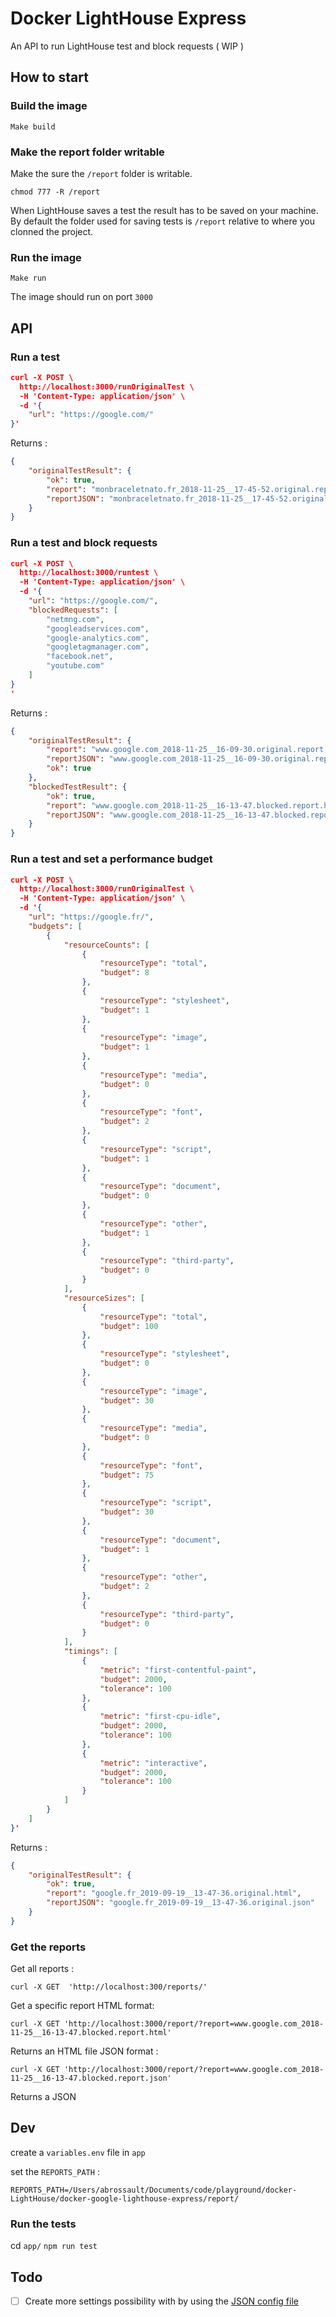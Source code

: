 # Docker LightHouse Express

An API to run LightHouse test and block requests ( WIP )

## How to start

### Build the image 
 
```Make build```

### Make the report folder writable 

Make the sure the ```/report``` folder is writable. 

```chmod 777 -R /report``` 

When LightHouse saves a test the result has to be saved on your machine.
By default the folder used for saving tests is ```/report``` relative to where you clonned the project.

### Run the image

```Make run ```

The image should run on port ```3000```


## API


### Run a test

```JSON
curl -X POST \
  http://localhost:3000/runOriginalTest \
  -H 'Content-Type: application/json' \
  -d '{
	"url": "https://google.com/"
}'
```

Returns :

```JSON
{
    "originalTestResult": {
        "ok": true,
        "report": "monbraceletnato.fr_2018-11-25__17-45-52.original.report.html",
        "reportJSON": "monbraceletnato.fr_2018-11-25__17-45-52.original.report.json"
    }
}
```

### Run a test and block requests

```JSON
curl -X POST \
  http://localhost:3000/runtest \
  -H 'Content-Type: application/json' \
  -d '{
	"url": "https://google.com/",
	"blockedRequests": [
        "netmng.com",
        "googleadservices.com",
        "google-analytics.com",
        "googletagmanager.com",
        "facebook.net",
        "youtube.com"
    ]
}
'
```

Returns : 

```JSON 
{
    "originalTestResult": {
        "report": "www.google.com_2018-11-25__16-09-30.original.report.html",
        "reportJSON": "www.google.com_2018-11-25__16-09-30.original.report.json",
        "ok": true
    },
    "blockedTestResult": {
        "ok": true,
        "report": "www.google.com_2018-11-25__16-13-47.blocked.report.html",
        "reportJSON": "www.google.com_2018-11-25__16-13-47.blocked.report.json"
    }
}
```


### Run a test and set a performance budget

```JSON
curl -X POST \
  http://localhost:3000/runOriginalTest \
  -H 'Content-Type: application/json' \
  -d '{
    "url": "https://google.fr/",
    "budgets": [
        {
            "resourceCounts": [
                {
                    "resourceType": "total",
                    "budget": 8
                },
                {
                    "resourceType": "stylesheet",
                    "budget": 1
                },
                {
                    "resourceType": "image",
                    "budget": 1
                },
                {
                    "resourceType": "media",
                    "budget": 0
                },
                {
                    "resourceType": "font",
                    "budget": 2
                },
                {
                    "resourceType": "script",
                    "budget": 1
                },
                {
                    "resourceType": "document",
                    "budget": 0
                },
                {
                    "resourceType": "other",
                    "budget": 1
                },
                {
                    "resourceType": "third-party",
                    "budget": 0
                }
            ],
            "resourceSizes": [
                {
                    "resourceType": "total",
                    "budget": 100
                },
                {
                    "resourceType": "stylesheet",
                    "budget": 0
                },
                {
                    "resourceType": "image",
                    "budget": 30
                },
                {
                    "resourceType": "media",
                    "budget": 0
                },
                {
                    "resourceType": "font",
                    "budget": 75
                },
                {
                    "resourceType": "script",
                    "budget": 30
                },
                {
                    "resourceType": "document",
                    "budget": 1
                },
                {
                    "resourceType": "other",
                    "budget": 2
                },
                {
                    "resourceType": "third-party",
                    "budget": 0
                }
            ],
            "timings": [
                {
                    "metric": "first-contentful-paint",
                    "budget": 2000,
                    "tolerance": 100
                },
                {
                    "metric": "first-cpu-idle",
                    "budget": 2000,
                    "tolerance": 100
                },
                {
                    "metric": "interactive",
                    "budget": 2000,
                    "tolerance": 100
                }
            ]
        }
    ]
}'
```

Returns : 

```json
{
    "originalTestResult": {
        "ok": true,
        "report": "google.fr_2019-09-19__13-47-36.original.html",
        "reportJSON": "google.fr_2019-09-19__13-47-36.original.json"
    }
}
```


### Get the reports 

Get all reports : 

```
curl -X GET  'http://localhost:300/reports/'
```

Get a specific report HTML format: 

```
curl -X GET 'http://localhost:3000/report/?report=www.google.com_2018-11-25__16-13-47.blocked.report.html'
```

Returns an HTML file JSON format :

```
curl -X GET 'http://localhost:3000/report/?report=www.google.com_2018-11-25__16-13-47.blocked.report.json'
```

Returns a JSON


## Dev 

create a ```variables.env``` file in ```app```

set the ```REPORTS_PATH``` :

````
REPORTS_PATH=/Users/abrossault/Documents/code/playground/docker-LightHouse/docker-google-lighthouse-express/report/
````

### Run the tests

cd ```app/``` ```npm run test```

## Todo 

- [ ] Create more settings possibility with by using the [JSON config file](https://github.com/GoogleChrome/lighthouse/blob/master/docs/configuration.md)
